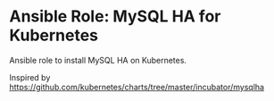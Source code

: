 # Ansible Role: MySQL HA for Kubernetes

Ansible role to install MySQL HA on Kubernetes.

Inspired by <https://github.com/kubernetes/charts/tree/master/incubator/mysqlha>